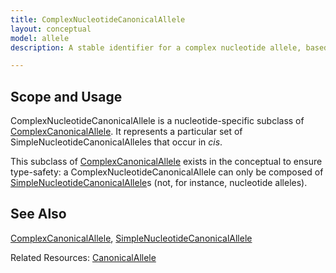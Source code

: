 ```yaml
---
title: ComplexNucleotideCanonicalAllele
layout: conceptual
model: allele
description: A stable identifier for a complex nucleotide allele, based on an aggregation of SimpleNucleotideCanonicalAlleles.

---
```



Scope and Usage
---------------

ComplexNucleotideCanonicalAllele is a nucleotide-specific subclass of [ComplexCanonicalAllele](complex_canonical_allele.html).  It represents a particular set of SimpleNucleotideCanonicalAlleles that occur in *cis*.

This subclass of [ComplexCanonicalAllele](complex_canonical_allele.html) exists in the conceptual to ensure type-safety: a ComplexNucleotideCanonicalAllele can only be composed of [SimpleNucleotideCanonicalAllele](simple_nucleotide_canonical_allele.html)s (not, for instance, nucleotide alleles).

See Also
--------

[ComplexCanonicalAllele](complex_canonical_allele.html), [SimpleNucleotideCanonicalAllele](simple_nucleotide_canonical_allele.html)

Related Resources: [CanonicalAllele](/resource/canonical_allele/index.html)
